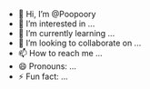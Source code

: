 - 👋 Hi, I’m @Poopoory
- 👀 I’m interested in ...
- 🌱 I’m currently learning ...
- 💞️ I’m looking to collaborate on ...
- 📫 How to reach me ...
- 😄 Pronouns: ...
- ⚡ Fun fact: ...

<!---
Poopoory/Poopoory is a ✨ special ✨ repository because its `README.md` (this file) appears on your GitHub profile.
You can click the Preview link to take a look at your changes.
--->
